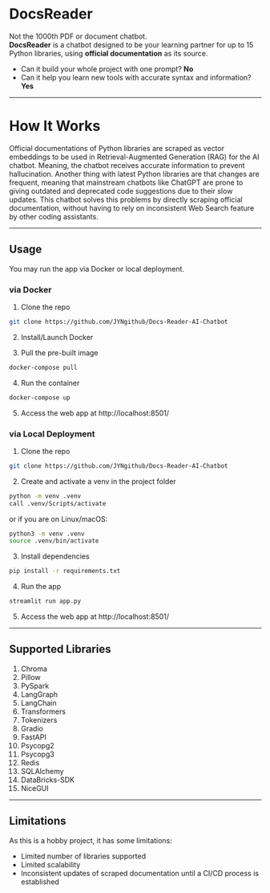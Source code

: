 # DocsReader

Not the 1000th PDF or document chatbot.  
**DocsReader** is a chatbot designed to be your learning partner for up to 15 Python libraries, using **official documentation** as its source.  

- Can it build your whole project with one prompt? **No**  
- Can it help you learn new tools with accurate syntax and information? **Yes**  

---

# How It Works

Official documentations of Python libraries are scraped as vector embeddings to be used in Retrieval-Augmented Generation (RAG) for the AI chatbot. Meaning, the chatbot receives accurate information to prevent hallucination. Another thing with latest Python libraries are that changes are frequent, meaning that mainstream chatbots like ChatGPT are prone to giving outdated and deprecated code suggestions due to their slow updates. This chatbot solves this problems by directly scraping official documentation, without having to rely on inconsistent Web Search feature by other coding assistants. 

---

## Usage

You may run the app via Docker or local deployment.

### via Docker

1. Clone the repo
```bash
git clone https://github.com/JYNgithub/Docs-Reader-AI-Chatbot
```

2. Install/Launch Docker 

3. Pull the pre-built image
```bash
docker-compose pull
```

4. Run the container
```bash
docker-compose up
```

5. Access the web app at http://localhost:8501/

### via Local Deployment

1. Clone the repo
```bash
git clone https://github.com/JYNgithub/Docs-Reader-AI-Chatbot
```

2. Create and activate a venv in the project folder
```bash
python -m venv .venv
call .venv/Scripts/activate
```

or if you are on Linux/macOS:
```bash
python3 -m venv .venv
source .venv/bin/activate
```

3. Install dependencies
```bash
pip install -r requirements.txt
```

4. Run the app
```bash
streamlit run app.py
```

5. Access the web app at http://localhost:8501/

---

## Supported Libraries

1. Chroma
2. Pillow
3. PySpark
4. LangGraph
5. LangChain
6. Transformers
7. Tokenizers
8. Gradio
9. FastAPI
10. Psycopg2
11. Psycopg3
12. Redis
13. SQLAlchemy
14. DataBricks-SDK
15. NiceGUI

---

## Limitations

As this is a hobby project, it has some limitations:
- Limited number of libraries supported
- Limited scalability
- Inconsistent updates of scraped documentation until a CI/CD process is established


